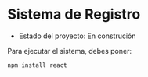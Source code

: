 <h1> Sistema de Registro</h1>

- Estado del proyecto: En construción 

Para ejecutar el sistema, debes poner:

```npm install react```
